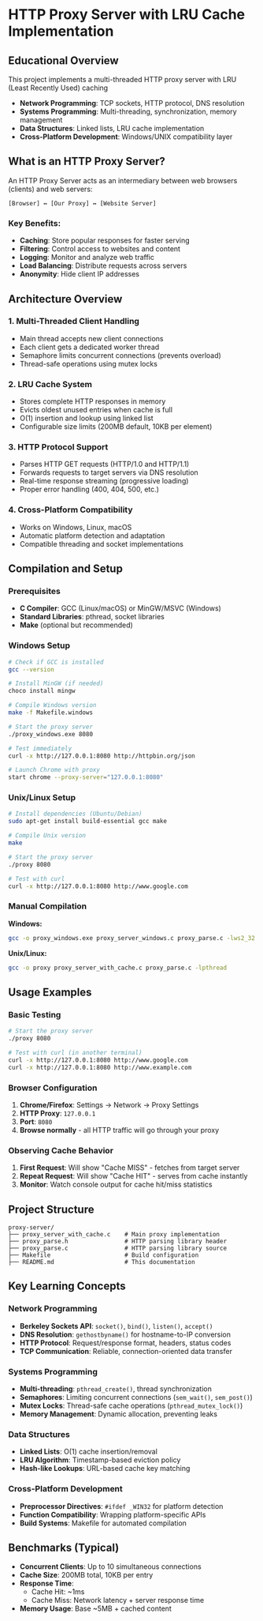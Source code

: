 # HTTP Proxy Server with LRU Cache Implementation

## Educational Overview

This project implements a multi-threaded HTTP proxy server with LRU (Least Recently Used) caching
- **Network Programming**: TCP sockets, HTTP protocol, DNS resolution
- **Systems Programming**: Multi-threading, synchronization, memory management
- **Data Structures**: Linked lists, LRU cache implementation
- **Cross-Platform Development**: Windows/UNIX compatibility layer

## What is an HTTP Proxy Server?

An HTTP Proxy Server acts as an intermediary between web browsers (clients) and web servers:

```
[Browser] ↔ [Our Proxy] ↔ [Website Server]
```

### Key Benefits:
- **Caching**: Store popular responses for faster serving
- **Filtering**: Control access to websites and content
- **Logging**: Monitor and analyze web traffic
- **Load Balancing**: Distribute requests across servers
- **Anonymity**: Hide client IP addresses

## Architecture Overview

### 1. Multi-Threaded Client Handling
- Main thread accepts new client connections
- Each client gets a dedicated worker thread
- Semaphore limits concurrent connections (prevents overload)
- Thread-safe operations using mutex locks

### 2. LRU Cache System
- Stores complete HTTP responses in memory
- Evicts oldest unused entries when cache is full
- O(1) insertion and lookup using linked list
- Configurable size limits (200MB default, 10KB per element)

### 3. HTTP Protocol Support
- Parses HTTP GET requests (HTTP/1.0 and HTTP/1.1)
- Forwards requests to target servers via DNS resolution
- Real-time response streaming (progressive loading)
- Proper error handling (400, 404, 500, etc.)

### 4. Cross-Platform Compatibility
- Works on Windows, Linux, macOS
- Automatic platform detection and adaptation
- Compatible threading and socket implementations

## Compilation and Setup

### Prerequisites
- **C Compiler**: GCC (Linux/macOS) or MinGW/MSVC (Windows)
- **Standard Libraries**: pthread, socket libraries
- **Make** (optional but recommended)

### Windows Setup

```bash
# Check if GCC is installed
gcc --version

# Install MinGW (if needed)
choco install mingw

# Compile Windows version
make -f Makefile.windows

# Start the proxy server
./proxy_windows.exe 8080

# Test immediately
curl -x http://127.0.0.1:8080 http://httpbin.org/json

# Launch Chrome with proxy
start chrome --proxy-server="127.0.0.1:8080"
```

### Unix/Linux Setup

```bash
# Install dependencies (Ubuntu/Debian)
sudo apt-get install build-essential gcc make

# Compile Unix version
make

# Start the proxy server
./proxy 8080

# Test with curl
curl -x http://127.0.0.1:8080 http://www.google.com
```

### Manual Compilation

**Windows:**
```bash
gcc -o proxy_windows.exe proxy_server_windows.c proxy_parse.c -lws2_32
```

**Unix/Linux:**
```bash
gcc -o proxy proxy_server_with_cache.c proxy_parse.c -lpthread
```

## Usage Examples

### Basic Testing
```bash
# Start the proxy server
./proxy 8080

# Test with curl (in another terminal)
curl -x http://127.0.0.1:8080 http://www.google.com
curl -x http://127.0.0.1:8080 http://www.example.com
```

### Browser Configuration
1. **Chrome/Firefox**: Settings → Network → Proxy Settings
2. **HTTP Proxy**: `127.0.0.1`
3. **Port**: `8080`
4. **Browse normally** - all HTTP traffic will go through your proxy

### Observing Cache Behavior
1. **First Request**: Will show "Cache MISS" - fetches from target server
2. **Repeat Request**: Will show "Cache HIT" - serves from cache instantly
3. **Monitor**: Watch console output for cache hit/miss statistics

## Project Structure

```
proxy-server/
├── proxy_server_with_cache.c    # Main proxy implementation
├── proxy_parse.h                # HTTP parsing library header
├── proxy_parse.c                # HTTP parsing library source
├── Makefile                     # Build configuration
├── README.md                    # This documentation

```

## Key Learning Concepts

### Network Programming
- **Berkeley Sockets API**: `socket()`, `bind()`, `listen()`, `accept()`
- **DNS Resolution**: `gethostbyname()` for hostname-to-IP conversion
- **HTTP Protocol**: Request/response format, headers, status codes
- **TCP Communication**: Reliable, connection-oriented data transfer

### Systems Programming
- **Multi-threading**: `pthread_create()`, thread synchronization
- **Semaphores**: Limiting concurrent connections (`sem_wait()`, `sem_post()`)
- **Mutex Locks**: Thread-safe cache operations (`pthread_mutex_lock()`)
- **Memory Management**: Dynamic allocation, preventing leaks

### Data Structures
- **Linked Lists**: O(1) cache insertion/removal
- **LRU Algorithm**: Timestamp-based eviction policy
- **Hash-like Lookups**: URL-based cache key matching

### Cross-Platform Development
- **Preprocessor Directives**: `#ifdef _WIN32` for platform detection
- **Function Compatibility**: Wrapping platform-specific APIs
- **Build Systems**: Makefile for automated compilation

## Benchmarks (Typical)
- **Concurrent Clients**: Up to 10 simultaneous connections
- **Cache Size**: 200MB total, 10KB per entry
- **Response Time**:
  - Cache Hit: ~1ms
  - Cache Miss: Network latency + server response time
- **Memory Usage**: Base ~5MB + cached content


